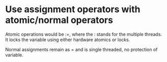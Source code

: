 # Use assignment operators with atomic/normal operators

Atomic operations would be :=, where the : stands for the multiple threads. It locks the variable using either hardware atomics or locks.

Normal assignments remain as = and is single threaded, no protection of variable.